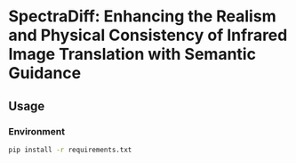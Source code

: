 # SpectraDiff: Enhancing the Realism and Physical Consistency of Infrared Image Translation with Semantic Guidance

## Usage

### Environment
```bash
pip install -r requirements.txt
